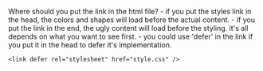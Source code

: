 Where should you put the link in the html file? - if you put the styles link in the head, the colors and shapes will load before the actual content. - if you put the link in the end, the ugly content will load before the styling. it's all depends on what you want to see first. - you could use 'defer' in the link if you put it in the head to defer it's implementation.

```
<link defer rel="stylesheet" href="style.css" />
```
